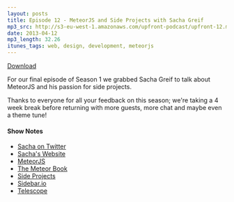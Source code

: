 ```yaml
---
layout: posts
title: Episode 12 - MeteorJS and Side Projects with Sacha Greif
mp3_src: http://s3-eu-west-1.amazonaws.com/upfront-podcast/upfront-12.mp3
date: 2013-04-12
mp3_length: 32.26
itunes_tags: web, design, development, meteorjs
---
```


<a href="http://s3-eu-west-1.amazonaws.com/upfront-podcast/upfront-12.mp3" class="download-button">Download</a>

For our final episode of Season 1 we grabbed Sacha Greif to talk about MeteorJS and his passion for side projects.

Thanks to everyone for all your feedback on this season; we're taking a 4 week break before returning with more guests, more chat and maybe even a theme tune!


#### Show Notes
- [Sacha on Twitter](https://twitter.com/SachaGreif)
- [Sacha's Website](http://sachagreif.com/)
- [MeteorJS](http://meteor.com/)
- [The Meteor Book](http://themeteorbook.com/)
- [Side Projects](https://speakerdeck.com/sachag/side-projects)
- [Sidebar.io](http://sidebar.io/)
- [Telescope](https://github.com/SachaG/Telescope)
